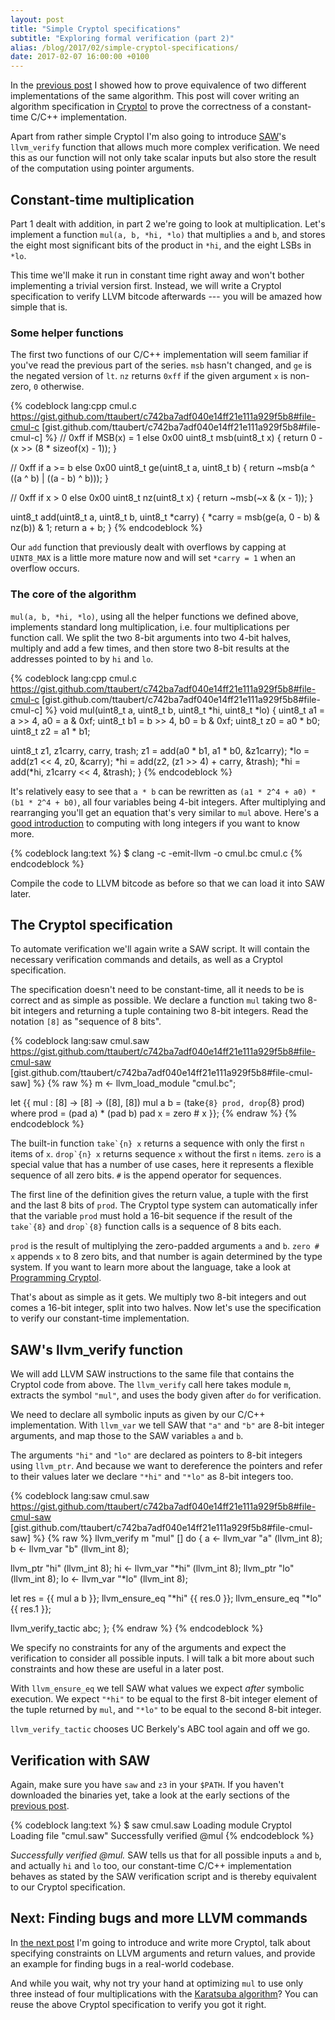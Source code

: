 ```yaml
---
layout: post
title: "Simple Cryptol specifications"
subtitle: "Exploring formal verification (part 2)"
alias: /blog/2017/02/simple-cryptol-specifications/
date: 2017-02-07 16:00:00 +0100
---
```


In the [previous post](/blog/2017/01/equivalence-proofs-with-saw/) I showed how to prove equivalence of two different implementations of the same algorithm. This post will cover writing an algorithm specification in [Cryptol](http://cryptol.net/) to prove the correctness of a constant-time C/C++ implementation.

Apart from rather simple Cryptol I'm also going to introduce [SAW](http://saw.galois.com/)'s `llvm_verify` function that allows much more complex verification. We need this as our function will not only take scalar inputs but also store the result of the computation using pointer arguments.

## Constant-time multiplication

Part 1 dealt with addition, in part 2 we're going to look at multiplication. Let's implement a function `mul(a, b, *hi, *lo)` that multiplies `a` and `b`, and stores the eight most significant bits of the product in `*hi`, and the eight LSBs in `*lo`.

This time we'll make it run in constant time right away and won't bother implementing a trivial version first. Instead, we will write a Cryptol specification to verify LLVM bitcode afterwards --- you will be amazed how simple that is.

### Some helper functions

The first two functions of our C/C++ implementation will seem familiar if you've read the previous part of the series. `msb` hasn't changed, and `ge` is the negated version of `lt`. `nz` returns `0xff` if the given argument `x` is non-zero, `0` otherwise.

{% codeblock lang:cpp cmul.c https://gist.github.com/ttaubert/c742ba7adf040e14ff21e111a929f5b8#file-cmul-c [gist.github.com/ttaubert/c742ba7adf040e14ff21e111a929f5b8#file-cmul-c] %}
// 0xff if MSB(x) = 1 else 0x00
uint8_t msb(uint8_t x) {
  return 0 - (x >> (8 * sizeof(x) - 1));
}

// 0xff if a >= b else 0x00
uint8_t ge(uint8_t a, uint8_t b) {
  return ~msb(a ^ ((a ^ b) | ((a - b) ^ b)));
}

// 0xff if x > 0 else 0x00
uint8_t nz(uint8_t x) {
  return ~msb(~x & (x - 1));
}

uint8_t add(uint8_t a, uint8_t b, uint8_t *carry) {
  *carry = msb(ge(a, 0 - b) & nz(b)) & 1;
  return a + b;
}
{% endcodeblock %}

Our `add` function that previously dealt with overflows by capping at `UINT8_MAX` is a little more mature now and will set `*carry = 1` when an overflow occurs.

### The core of the algorithm

`mul(a, b, *hi, *lo)`, using all the helper functions we defined above, implements standard long multiplication, i.e. four multiplications per function call. We split the two 8-bit arguments into two 4-bit halves, multiply and add a few times, and then store two 8-bit results at the addresses pointed to by `hi` and `lo`.

{% codeblock lang:cpp cmul.c https://gist.github.com/ttaubert/c742ba7adf040e14ff21e111a929f5b8#file-cmul-c [gist.github.com/ttaubert/c742ba7adf040e14ff21e111a929f5b8#file-cmul-c] %}
void mul(uint8_t a, uint8_t b, uint8_t *hi, uint8_t *lo) {
  uint8_t a1 = a >> 4, a0 = a & 0xf;
  uint8_t b1 = b >> 4, b0 = b & 0xf;
  uint8_t z0 = a0 * b0;
  uint8_t z2 = a1 * b1;

  uint8_t z1, z1carry, carry, trash;
  z1 = add(a0 * b1, a1 * b0, &z1carry);
  *lo = add(z1 << 4, z0, &carry);
  *hi = add(z2, (z1 >> 4) + carry, &trash);
  *hi = add(*hi, z1carry << 4, &trash);
}
{% endcodeblock %}

It's relatively easy to see that `a * b` can be rewritten as `(a1 * 2^4 + a0) * (b1 * 2^4 + b0)`, all four variables being 4-bit integers. After multiplying and rearranging you'll get an equation that's very similar to `mul` above. Here's a [good introduction](http://people.mpi-inf.mpg.de/~mehlhorn/ftp/chapter2A-en.pdf) to computing with long integers if you want to know more.

{% codeblock lang:text %}
$ clang -c -emit-llvm -o cmul.bc cmul.c
{% endcodeblock %}

Compile the code to LLVM bitcode as before so that we can load it into SAW later.

## The Cryptol specification

To automate verification we'll again write a SAW script. It will contain the necessary verification commands and details, as well as a Cryptol specification.

The specification doesn't need to be constant-time, all it needs to be is correct and as simple as possible. We declare a function `mul` taking two 8-bit integers and returning a tuple containing two 8-bit integers. Read the notation `[8]` as "sequence of 8 bits".

{% codeblock lang:saw cmul.saw https://gist.github.com/ttaubert/c742ba7adf040e14ff21e111a929f5b8#file-cmul-saw [gist.github.com/ttaubert/c742ba7adf040e14ff21e111a929f5b8#file-cmul-saw] %}
{% raw %}
m <- llvm_load_module "cmul.bc";

let {{
  mul : [8] -> [8] -> ([8], [8])
  mul a b = (take`{8} prod, drop`{8} prod)
      where prod = (pad a) * (pad b)
            pad x = zero # x
}};
{% endraw %}
{% endcodeblock %}

The built-in function ``take`{n} x`` returns a sequence with only the first `n` items of `x`. ``drop`{n} x`` returns sequence `x` without the first `n` items. `zero` is a special value that has a number of use cases, here it represents a flexible sequence of all zero bits. `#` is the append operator for sequences.

The first line of the definition gives the return value, a tuple with the first and the last 8 bits of `prod`. The Cryptol type system can automatically infer that the variable `prod` must hold a 16-bit sequence if the result of the ``take`{8}`` and ``drop`{8}`` function calls is a sequence of 8 bits each.

`prod` is the result of multiplying the zero-padded arguments `a` and `b`. `zero # x` appends `x` to 8 zero bits, and that number is again determined by the type system. If you want to learn more about the language, take a look at [Programming Cryptol](http://www.cryptol.net/files/ProgrammingCryptol.pdf).

That's about as simple as it gets. We multiply two 8-bit integers and out comes a 16-bit integer, split into two halves. Now let's use the specification to verify our constant-time implementation.

## SAW's llvm_verify function

We will add LLVM SAW instructions to the same file that contains the Cryptol code from above. The `llvm_verify` call here takes module `m`, extracts the symbol `"mul"`, and uses the body given after `do` for verification.

We need to declare all symbolic inputs as given by our C/C++ implementation. With `llvm_var` we tell SAW that `"a"` and `"b"` are 8-bit integer arguments, and map those to the SAW variables `a` and `b`.

The arguments `"hi"` and `"lo"` are declared as pointers to 8-bit integers using `llvm_ptr`. And because we want to dereference the pointers and refer to their values later we declare `"*hi"` and `"*lo"` as 8-bit integers too.

{% codeblock lang:saw cmul.saw https://gist.github.com/ttaubert/c742ba7adf040e14ff21e111a929f5b8#file-cmul-saw [gist.github.com/ttaubert/c742ba7adf040e14ff21e111a929f5b8#file-cmul-saw] %}
{% raw %}
llvm_verify m "mul" [] do {
  a <- llvm_var "a" (llvm_int 8);
  b <- llvm_var "b" (llvm_int 8);

  llvm_ptr "hi" (llvm_int 8);
  hi <- llvm_var "*hi" (llvm_int 8);
  llvm_ptr "lo" (llvm_int 8);
  lo <- llvm_var "*lo" (llvm_int 8);

  let res = {{ mul a b }};
  llvm_ensure_eq "*hi" {{ res.0 }};
  llvm_ensure_eq "*lo" {{ res.1 }};

  llvm_verify_tactic abc;
};
{% endraw %}
{% endcodeblock %}

We specify no constraints for any of the arguments and expect the verification to consider all possible inputs. I will talk a bit more about such constraints and how these are useful in a later post.

With `llvm_ensure_eq` we tell SAW what values we expect *after* symbolic execution. We expect `"*hi"` to be equal to the first 8-bit integer element of the tuple returned by `mul`, and `"*lo"` to be equal to the second 8-bit integer.

`llvm_verify_tactic` chooses UC Berkely's ABC tool again and off we go.

## Verification with SAW

Again, make sure you have `saw` and `z3` in your `$PATH`. If you haven't downloaded the binaries yet, take a look at the early sections of the [previous post](/blog/2017/01/equivalence-proofs-with-saw/).

{% codeblock lang:text %}
$ saw cmul.saw
Loading module Cryptol
Loading file "cmul.saw"
Successfully verified @mul
{% endcodeblock %}

*Successfully verified @mul.* SAW tells us that for all possible inputs `a` and `b`, and actually `hi` and `lo` too, our constant-time C/C++ implementation behaves as stated by the SAW verification script and is thereby equivalent to our Cryptol specification.

## Next: Finding bugs and more LLVM commands

In [the next post](/blog/2017/06/verified-binary-multiplication-for-ghash/) I'm going to introduce and write more Cryptol, talk about specifying constraints on LLVM arguments and return values, and provide an example for finding bugs in a real-world codebase.

And while you wait, why not try your hand at optimizing `mul` to use only three instead of four multiplications with the [Karatsuba algorithm](https://en.wikipedia.org/wiki/Karatsuba_algorithm)? You can reuse the above Cryptol specification to verify you got it right.
